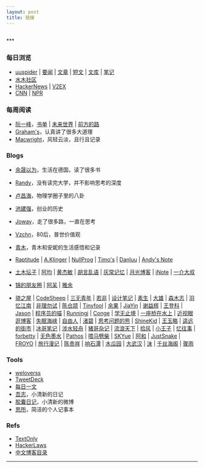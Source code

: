```yaml
---
layout: post
title: 链接
---
```

<h2 id="top"></h2>
***

### 每日浏览

*   [uuspider][ref2] \| [要闻][ref3] \| [文章][ref72] \| [短文][ref5] \| [文库][ref71] \| [笔记][ref4]
*   [水木社区][ref1]
*   [HackerNews][ref9] \| [V2EX][ref16]
*   [CNN][ref11] \| [NPR][ref12]

### 每周阅读

*   [阮一峰][ref6]，[书单][ref7] \| [未来世界][ref14] \| [前方的路][ref15]
*   [Graham's][ref26]，认真讲了很多大道理
*   [Macwright][ref8]，风轻云淡，且行且记录

### Blogs

*   [余晟以为][ref70]，生活在德国，读了很多书
*   [Randy][ref33]，没有读完大学，并不影响思考的深度
*   [卢昌海][ref28]，物理学圈子里的八卦
*   [池建强][ref30]，创业的历史
*   [Joway][ref36]，走了很多路，一直在思考
*   [Vzchn][ref56]，80后，普世价值观
*   [青木][ref74]，青木和安妮的生活感悟和记录

*   [Raptitude][ref50] \| [A.Klinger][ref52] \| [NullProg][ref13] \| [Timo's][ref24] \| [Danluu][ref104] \| [Andy's Note][ref105]
*   [土木坛子][ref34] \| [阿均][ref91] \| [黄杰敏][ref58] \| [胡言乱语][ref59] \| [灰常记忆][ref60] \| [月光博客][ref54] \| [iNote][ref99] \| [一介大叔][ref101]
*   [锦的朋友圈][ref82] \| [阿呆][ref62] \| [雅余][ref92]
*   [骁之屋][ref53] \| [CodeSheep][ref38] \| [三无青年][ref63] \| [若非][ref64] \| [设计笔记][ref66] \| [素生][ref37] \| [大雄][ref65] \| [森木志][ref17] \| [羽忆江南][ref18] \| [非理勿试][ref19] \| [陈仓颉][ref20] \| [Tinyfool][ref22] \| [余果][ref29] \| [JiaYin][ref68] \| [谢益辉][ref67] \| [王登科][ref31] \| [Jason][ref32] \| [程序员的喵][ref35] \| [Runningj][ref39] \| [Conge][ref40] \| [学无止境][ref41] \| [一座桥在水上][ref42] \| [近视眼逛博客][ref43] \| [失眠海峡][ref44] \| [自由人][ref45] \| [渚碧][ref46] \| [思考问题的熊][ref47] \| [ShineKid][ref48] \| [王玉略][ref51] \| [遥远的街市][ref55] \| [冰哥笔记][ref57] \| [涉水轻舟][ref75] \| [猪哥杂记][ref78] \| [流浪天下][ref77] \| [拾风][ref76] \| [小王子][ref79] \| [忆往事][ref80] \| [forbetty][ref81] \| [无色墨水][ref83] \| [Pathos][ref84] \| [喂马劈柴][ref85] \| [SKYue][ref86] \| [阿和][ref87] \| [JustSnake][ref88] \| [FROYO][ref89] \| [旅行漫记][ref90] \| [陈贵祥][ref93] \| [响石潭][ref94] \| [木瓜园][ref95] \| [大武汉][ref96] \| [沫][ref97] \| [千丝海阁][ref102] \| [骤雨][ref100]

### Tools

*   [weloverss][ref103]
*   [TweetDeck][ref21]
*   [每日一文][ref69]
*   [吾志][ref73]，小清新的日记
*   [胶囊日记][ref23]，小清新的微博
*   [思所][ref98]，简洁的个人记事本

### Refs

*   [TextOnly][ref10]
*   [HackerLaws][ref25]
*   [中文博客目录][ref27]

***

[ref105]:https://notes.andymatuschak.org/
[ref104]:http://danluu.com/
[ref103]:https://weloverss.com/
[ref102]:https://www.tiandiyoyo.com/
[ref101]:http://www.winature.com/
[ref100]:https://hardrain980.com/
[ref99]:https://inote.xyz/
[ref98]:https://sisuo.herokuapp.com/users/6/categories/11
[ref97]:http://muo.me/
[ref96]:https://maxwuhan.com/
[ref95]:https://muguayuan.com/
[ref94]:https://www.xiangshitan.com/
[ref93]:https://caisixiang.com/
[ref92]:https://www.yayu.net/
[ref91]:https://www.lushaojun.com/
[ref90]:https://synyan.cn/
[ref89]:http://www.izhuyue.com/
[ref88]:https://imsnake.cn/
[ref87]:https://www.aheqiz.com/index.asp
[ref86]:https://www.skyue.com/
[ref85]:https://blog.shaoxiao.net/
[ref84]:https://pathos.page/
[ref83]:https://wuse.ink/
[ref82]:https://kam.space/
[ref81]:http://forbetty.com/
[ref80]:https://yiws.net/
[ref79]:https://www.wanghao.me/
[ref78]:https://blog.dazhu1988.com/
[ref77]:https://maie.name/
[ref76]:https://www.coolblood.cn/
[ref75]:https://sheshui.me/
[ref74]:http://iyoubo.com:800/
[ref73]:https://wuzhi.me/last
[ref72]:http://about.uuspider.com/2019/06/02/episodeindex.html
[ref71]:http://m.uuspider.com/e
[ref70]:https://www.huxiu.com/member/1870930/article.html
[ref69]:https://meiriyiwen.com/
[ref68]:https://imjiayin.com/
[ref67]:https://yihui.org/
[ref66]:https://biji.io/
[ref65]:https://199508.com/
[ref64]:https://ifblog.cn/
[ref63]:https://www.duanxiansen.com/
[ref62]:https://bo.ke/
<!--[ref61]:https://www.bokequan.net/-->
[ref60]:https://bestcherish.com/
[ref59]:https://husay.cc/
[ref58]:https://www.jiemin.com/
[ref57]:https://www.bgbiji.com/
[ref56]:https://blog.vzchn.com/
[ref55]:https://blog.henix.info/
[ref54]:https://www.williamlong.info/
[ref53]:https://www.ybusad.com/
[ref52]:https://klinger.io/
[ref51]:https://wangyulue.com/
[ref50]:https://www.raptitude.com/
<!--[ref49]:https://2047.one/-->
[ref48]:https://shinekid.com/
[ref47]:https://kaopubear.top/blog/
[ref46]:https://jubeny.com/
[ref45]:https://ifttl.com/
[ref44]:https://blog.imalan.cn/
[ref43]:https://blog.dtz9.com/
[ref42]:https://blog.othing.xyz/
[ref41]:http://gtdstudy.com/
[ref40]:https://conge.github.io/
[ref39]:https://runningj.top/
[ref38]:https://r2coding.com/#/?id=%e7%a0%81%e5%86%9c%e7%94%9f%e6%b4%bb
[ref37]:https://z.arlmy.me/
[ref36]:https://blog.joway.io/
[ref35]:https://catcoding.me/
[ref34]:https://tumutanzi.com/
[ref33]:https://lutaonan.com/blog/
[ref32]:https://atjason.com/
[ref31]:https://greatdk.com
[ref30]:http://macshuo.com
[ref29]:https://yuguo.us
[ref28]:https://www.changhai.org/
[ref27]:https://github.com/timqian/chinese-independent-blogs
[ref26]:https://www.paulgraham.com
[ref25]:https://github.com/nusr/hacker-laws-zh
[ref24]:http://www.elisanet.fi/tsalmi/homepage.html
[ref23]:http://www.timepill.net/
[ref22]:https://codechina.org/
[ref21]:https://tweetdeck.twitter.com/
[ref20]:https://imzm.im/
[ref19]:https://www.ntiy.com/
[ref18]:https://yyjn.org/
[ref17]:https://www.imxxz.cn/
[ref16]:https://www.v2ex.com/
[ref15]:http://ruanyifeng.com/road/
[ref14]:http://ruanyifeng.com/survivor/
[ref13]:https://nullprogram.com/
[ref12]:http://thin.npr.org/
[ref11]:http://lite.cnn.io/en
[ref10]:https://sjmulder.nl/en/textonly.html
[ref1]:https://m.mysmth.net/index
[ref2]:http://about.uuspider.com/
[ref3]:http://news.uuspider.com/
[ref4]:http://m.uuspider.com/
[ref5]:http://read.uuspider.com/read
[ref6]:http://ruanyifeng.com/blog/
[ref7]:https://github.com/ruanyf/reading-list
[ref8]:https://macwright.com/
[ref9]:https://news.ycombinator.com/news
